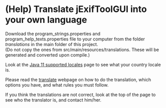 # (Help) Translate jExifToolGUI into your own language

Download the program_strings.properties and program_help_texts.properties file to your computer from the folder *translations* in the main folder of this project.<br>
(Do not copy the ones from src/main/resources/translations. These will be generated and converted upon compile.)

Look at the  [Java 11 supported locales](https://www.oracle.com/java/technologies/javase/jdk11-suported-locales.html) page to see what your country locale is.

Please read the [translate](https://hvdwolf.github.io/jExifToolGUI/translate.html) webpage on how to do the translation, which options you have, and what rules you must follow.

If you think the translations are not correct, look at the top of the page to see who the translator is, and contact him/her.
